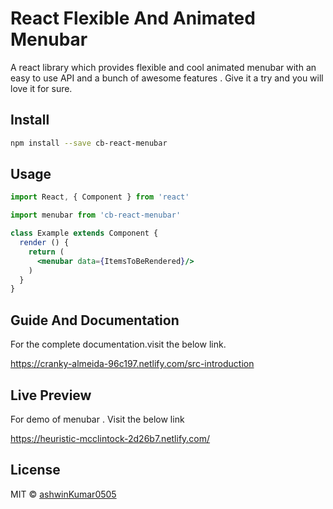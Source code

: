 # React Flexible And Animated Menubar

A react library which provides flexible and cool animated menubar with an easy to use API and a bunch of awesome features . Give it a try and you will love it for sure.

## Install

```bash
npm install --save cb-react-menubar
```

## Usage

```jsx
import React, { Component } from 'react'

import menubar from 'cb-react-menubar'

class Example extends Component {
  render () {
    return (
      <menubar data={ItemsToBeRendered}/>
    )
  }
}
```

## Guide And Documentation

For the complete documentation.visit the below link.

https://cranky-almeida-96c197.netlify.com/src-introduction


## Live Preview

For demo of menubar . Visit the below link

https://heuristic-mcclintock-2d26b7.netlify.com/

## License

MIT © [ashwinKumar0505](https://github.com/ashwinKumar0505)
